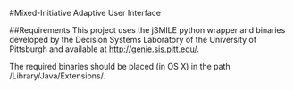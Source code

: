 #Mixed-Initiative Adaptive User Interface

##Requirements
This project uses the jSMILE python wrapper and binaries developed by the Decision Systems Laboratory of the University of Pittsburgh and available at http://genie.sis.pitt.edu/.

The required binaries should be placed (in OS X) in the path /Library/Java/Extensions/. 
